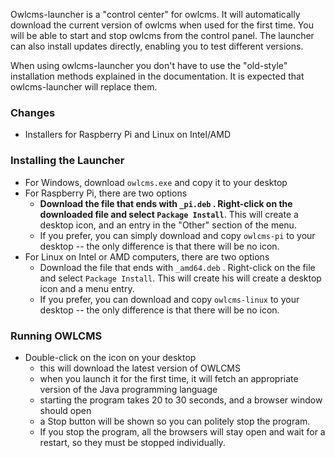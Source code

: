 Owlcms-launcher is a "control center" for owlcms.  It will automatically download the current version of owlcms when used for the first time. You will be able to start and stop owlcms from the control panel.  The launcher can also install updates directly, enabling you to test different versions.

When using owlcms-launcher you don't have to use the "old-style" installation methods explained in the documentation.  It is expected that owlcms-launcher will replace them.

### Changes

- Installers for Raspberry Pi and Linux on Intel/AMD

### Installing the Launcher

- For Windows, download `owlcms.exe`  and copy it to your desktop
- For Raspberry Pi, there are two options
  - **Download the file that ends with `_pi.deb` . Right-click on the downloaded file and select `Package Install`**.  This will create a desktop icon, and an entry in the "Other" section of the menu.
  - If you prefer, you can simply download and copy `owlcms-pi` to your desktop -- the only difference is that there will be no icon.
- For Linux on Intel or AMD computers, there are two options
  - Download the file that ends with `_amd64.deb` . Right-click on the file and select `Package Install`.  This will create his will create a desktop icon and a menu entry.
  - If you prefer, you can download and copy `owlcms-linux` to your desktop -- the only difference is that there will be no icon.

### Running OWLCMS

- Double-click on the icon on your desktop
  - this will download the latest version of OWLCMS
  - when you launch it for the first time, it will fetch an appropriate version of the Java programming language
  - starting the program takes 20 to 30 seconds, and a browser window should open
  - a Stop button will be shown so you can politely stop the program.
  - If you stop the program, all the browsers will stay open and wait for a restart, so they must be stopped individually.